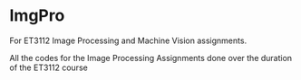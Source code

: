 # ImgPro
For ET3112 Image Processing and Machine Vision assignments.


All the codes for the Image Processing Assignments done over the duration of the ET3112 course
